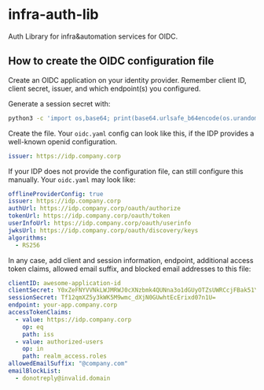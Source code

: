 # infra-auth-lib

Auth Library for infra&amp;automation services for OIDC.

## How to create the OIDC configuration file

Create an OIDC application on your identity provider. Remember client ID, client secret, issuer, and which endpoint(s) you configured.

Generate a session secret with:

```bash
python3 -c 'import os,base64; print(base64.urlsafe_b64encode(os.urandom(32)).decode())'
```

Create the file. Your `oidc.yaml` config can look like this, if the IDP provides a well-known openid configuration.

```yaml
issuer: https://idp.company.corp
```

If your IDP does not provide the configuration file, can still configure this manually. Your `oidc.yaml` may look like:

```yaml
offlineProviderConfig: true
issuer: https://idp.company.corp
authUrl: https://idp.company.corp/oauth/authorize
tokenUrl: https://idp.company.corp/oauth/token
userInfoUrl: https://idp.company.corp/oauth/userinfo
jwksUrl: https://idp.company.corp/oauth/discovery/keys
algorithms:
  - RS256
```

In any case, add client and session information, endpoint, additional access token claims, allowed email suffix, and blocked email addresses to this file:

```yaml
clientID: awesome-application-id
clientSecret: Y0xZeFNYVVNkLWJMRWJ0cXNzbmk4QUNna3o1dGUyOTZsUWRCcjFBak51Yz0K
sessionSecret: Tf12qmXZ5y3kWK5M9wmc_dXjN0GUwhtEcErixd07n1U=
endpoint: your-app.company.corp
accessTokenClaims:
  - value: https://idp.company.corp
    op: eq
    path: iss
  - value: authorized-users
    op: in
    path: realm_access.roles
allowedEmailSuffix: "@company.com"
emailBlockList:
  - donotreply@invalid.domain
```
